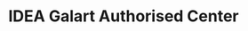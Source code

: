 ---
title: "IDEA Galart Authorised Center"
url: /mumbai/idea-galart-authorised-center/
shop: Handy
---